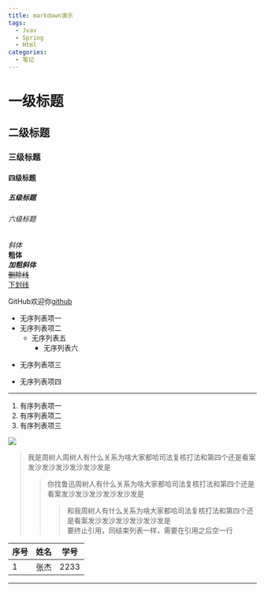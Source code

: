 ```yaml
---
title: markdown演示
tags:
  - Jvav
  - Spring
  - Html
categories:
  - 笔记
---
```

#  一级标题 

## 二级标题 

### 三级标题 

#### 四级标题 

##### 五级标题 

###### 六级标题

 *斜体*  
 **粗体**  
 ***加粗斜体***  
 ~~删除线~~   
 <u>下划线</u>

GitHub欢迎你[github](www.github.com) 



* 无序列表项一
* 无序列表项二
  * 无序列表五
    * 无序列表六
  
+ 无序列表项三

- 无序列表项四

------



1. 有序列表项一
2. 有序列表项二
3. 有序列表项三

![](https://xjj.pub/images/wsl2.png)

>我是周树人周树人有什么关系为啥大家都哈司法复核打法和第四个还是看案发沙发沙发沙发沙发沙发是 
>>你找鲁迅周树人有什么关系为啥大家都哈司法复核打法和第四个还是看案发沙发沙发沙发沙发沙发是 
>>>和我周树人有什么关系为啥大家都哈司法复核打法和第四个还是看案发沙发沙发沙发沙发沙发是  
>>>要终止引用，同结束列表一样，需要在引用之后空一行

| 序号 | 姓名 | 学号 |
| ---- | ---- | ---- |
| 1    | 张杰 | 2233 |



------

